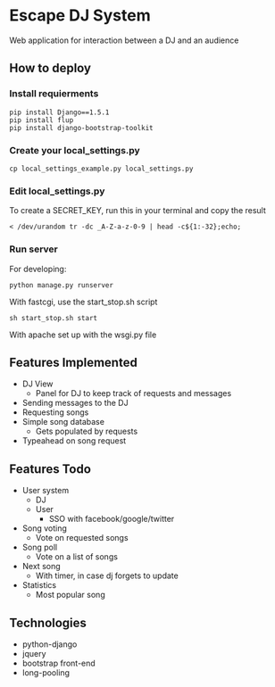 # Escape DJ System

Web application for interaction between a DJ and an audience

## How to deploy

### Install requierments

	pip install Django==1.5.1
	pip install flup
	pip install django-bootstrap-toolkit

### Create your local_settings.py

	cp local_settings_example.py local_settings.py

### Edit local_settings.py

To create a SECRET_KEY, run this in your terminal and copy the result

	< /dev/urandom tr -dc _A-Z-a-z-0-9 | head -c${1:-32};echo;

### Run server

For developing:

	python manage.py runserver

With fastcgi, use the start_stop.sh script

	sh start_stop.sh start

With apache set up with the wsgi.py file

## Features Implemented
* DJ View
	- Panel for DJ to keep track of requests and messages
* Sending messages to the DJ
* Requesting songs
* Simple song database
	- Gets populated by requests
* Typeahead on song request

## Features Todo

* User system
	- DJ
	- User
		- SSO with facebook/google/twitter
* Song voting
	- Vote on requested songs
* Song poll
	- Vote on a list of songs
* Next song
	- With timer, in case dj forgets to update
* Statistics
	- Most popular song

## Technologies
* python-django
* jquery
* bootstrap front-end
* long-pooling